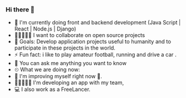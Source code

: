 ### Hi there 👋



- 📑 I'm currently doing front and backend development (Java Script | React | Node.js | Django)
- 👨🏼‍🤝‍👨🏻 I want to collaborate on open source projects
- 🥅 Goals: Develop application projects useful to humanity and to participate in these projects in the world.
- ⚡ Fun fact: i like to play amateur football, running and drive a car .
- 💬 You can ask me anything you want to know
- ⏲ What we are doing now:
- 🚀 I'm improving myself right now 📃.
- 👨🏼‍🤝‍👨🏻 I'm developing an app with my team,
- 💻 I also work as a FreeLancer.

<!--
**yildirimesutx/yildirimesutx** is a ✨ _special_ ✨ repository because its `README.md` (this file) appears on your GitHub profile.

Here are some ideas to get you started:

- 🔭 I’m currently working on ...
- 🌱 I’m currently learning ...
- 👯 I’m looking to collaborate on ...
- 🤔 I’m looking for help with ...
- 💬 Ask me about ...
- 📫 How to reach me: ...
- 😄 Pronouns: ...
- ⚡ Fun fact: ...
-->

